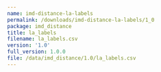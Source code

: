 ```yaml
---
name: imd-distance-la-labels
permalink: /downloads/imd-distance-la-labels/1_0
package: imd_distance
title: la_labels
filename: la_labels.csv
version: '1.0'
full_version: 1.0.0
file: /data/imd_distance/1.0/la_labels.csv
---
```

